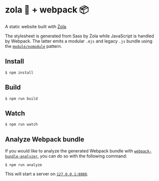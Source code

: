 # zola 🦀 + webpack 📦

A static website built with [Zola](https://github.com/getzola/zola).

The stylesheet is generated from Sass by Zola while JavaScript is handled by Webpack. The latter emits a modular `.mjs` and legacy `.js` bundle using the [`module/nomodule`](https://philipwalton.com/articles/using-native-javascript-modules-in-production-today/) pattern.

## Install

```none
$ npm install 
```

## Build

```none
$ npm run build
```

## Watch

```none
$ npm run watch
```

## Analyze Webpack bundle

If you would like to analyze the generated Webpack bundle with [`webpack-bundle-analyzer`](https://github.com/webpack-contrib/webpack-bundle-analyzer), you can do so with the following command:

```none
$ npm run analyze
```

This will start a server on [`127.0.0.1:8888`](http://127.0.0.1:8888/).

